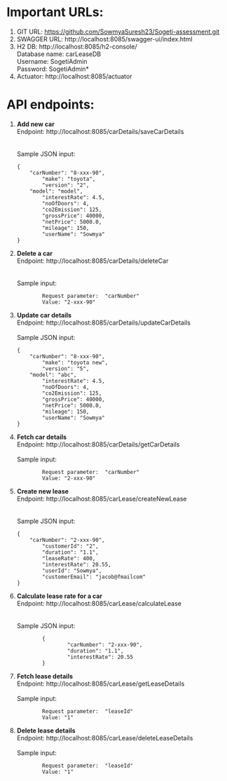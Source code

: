 
# Important URLs:
1.	GIT URL: https://github.com/SowmyaSuresh23/Sogeti-assessment.git
2.	SWAGGER URL: http://localhost:8085/swagger-ui/index.html
3.	H2 DB: http://localhost:8085/h2-console/<br />
Database name: carLeaseDB<br />
Username: SogetiAdmin<br />
Password: SogetiAdmin*
4.	Actuator: http://localhost:8085/actuator

# API endpoints:
1.	**Add new car**<br />
					 Endpoint: http://localhost:8085/carDetails/saveCarDetails<br /><br />		
Sample JSON input: 
		
		{
			"carNumber": "8-xxx-90",
    			"make": "toyota",
    			"version": "2",
			"model": "model",
    			"interestRate": 4.5,
    			"noOfDoors": 4,
    			"co2Emission": 125,
    			"grossPrice": 40000,
    			"netPrice": 5000.0,
    			"mileage": 150,
    			"userName": "Sowmya"
		}
		
	
		
2.	**Delete a car** <br />
					 Endpoint: http://localhost:8085/carDetails/deleteCar<br /><br />	
		Sample input: 
		
				Request parameter:  "carNumber"
				Value: "2-xxx-90"
				
	
		
		
3.	**Update car details**<br />
		Endpoint: http://localhost:8085/carDetails/updateCarDetails<br /><br />
		Sample JSON input: 
		
		{
			"carNumber": "8-xxx-90",
    			"make": "toyota new",
    			"version": "5",
			"model": "abc",
    			"interestRate": 4.5,
    			"noOfDoors": 4,
    			"co2Emission": 125,
    			"grossPrice": 40000,
    			"netPrice": 5000.0,
    			"mileage": 150,
    			"userName": "Sowmya"
		}
		
		
	
		
		
4.	**Fetch car details**<br />
		Endpoint: http://localhost:8085/carDetails/getCarDetails<br /><br />
		Sample input:
		
		
				Request parameter:  "carNumber"
				Value: "2-xxx-90"
				
		
5.	**Create new lease**<br />
					 Endpoint: http://localhost:8085/carLease/createNewLease<br /><br />		
		Sample JSON input: 

		
		{
			"carNumber": "2-xxx-90",
    			"customerId": "2",
    			"duration": "1.1",
    			"leaseRate": 400,
    			"interestRate": 20.55,
    			"userId": "Sowmya",
    			"customerEmail": "jacob@fmailcom"
		}
		
	
		
6.	**Calculate lease rate for a car** <br />
					 Endpoint: http://localhost:8085/carLease/calculateLease<br /><br />	
		Sample JSON input: 

		
				{
    					"carNumber": "2-xxx-90",
    					"duration": "1.1",
    					"interestRate": 20.55
				}
				
	
		
		

		
7.	**Fetch lease details**<br />
		Endpoint: http://localhost:8085/carLease/getLeaseDetails<br /><br />
		Sample input:
		
		
				Request parameter:  "leaseId"
				Value: "1"


8.	**Delete lease details**<br />
		Endpoint: http://localhost:8085/carLease/deleteLeaseDetails<br /><br />
		Sample input:
		
		
				Request parameter:  "leaseId"
				Value: "1"
		